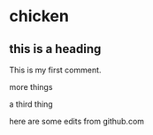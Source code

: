 # chicken

## this is a heading

This is my first comment. 

more things

a third thing

here are some edits from github.com

